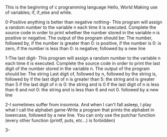 This is the beginning of c programming language
         Hello, World
Making use of variables; if, if_else and while.

0-Positive anything is better than negative nothing- This program will assign a random number to the variable n each time it is executed. Complete the source code in order to print whether the number stored in the variable n is positive or negative.
The output of the program should be: The number, followed by, if the number is greater than 0: is positive, if the number is 0: is zero, if the number is less than 0: is negative; followed by a new line

1-The last digit- This program will assign a random number to the variable n each time it is executed. Complete the source code in order to print the last digit of the number stored in the variable n.
The output of the program should be:
The string Last digit of, followed by n, followed by the string is, followed by if the last digit of n is greater than 5: the string and is greater than 5 if the last digit of n is 0: the string and is 0 if the last digit of n is less than 6 and not 0: the string and is less than 6 and not 0. followed by a new line

2-I sometimes suffer from insomnia. And when I can't fall asleep, I play what I call the alphabet game-Write a program that prints the alphabet in lowercase, followed by a new line.
You can only use the putchar function (every other function (printf, puts, etc…) is forbidden)

3-
